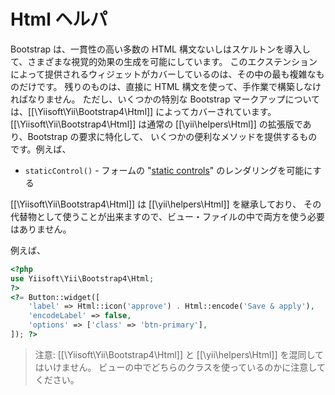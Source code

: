 Html ヘルパ
===========

Bootstrap は、一貫性の高い多数の HTML 構文ないしはスケルトンを導入して、さまざまな視覚的効果の生成を可能にしています。
このエクステンションによって提供されるウィジェットがカバーしているのは、その中の最も複雑なものだけです。
残りのものは、直接に HTML 構文を使って、手作業で構築しなければなりません。
ただし、いくつかの特別な Bootstrap マークアップについては、[[\Yiisoft\Yii\Bootstrap4\Html]] によってカバーされています。
[[\Yiisoft\Yii\Bootstrap4\Html]] は通常の [[\yii\helpers\Html]] の拡張版であり、Bootstrap の要求に特化して、
いくつかの便利なメソッドを提供するものです。例えば、

 - `staticControl()` - フォームの "[static controls](https://getbootstrap.com/docs/4.1/components/forms/#readonly-plain-text)" のレンダリングを可能にする

[[\Yiisoft\Yii\Bootstrap4\Html]] は [[\yii\helpers\Html]] を継承しており、
その代替物として使うことが出来ますので、ビュー・ファイルの中で両方を使う必要はありません。

例えば、

```php
<?php
use Yiisoft\Yii\Bootstrap4\Html;
?>
<?= Button::widget([
    'label' => Html::icon('approve') . Html::encode('Save & apply'),
    'encodeLabel' => false,
    'options' => ['class' => 'btn-primary'],
]); ?>
```

> 注意: [[\Yiisoft\Yii\Bootstrap4\Html]] と [[\yii\helpers\Html]] を混同してはいけません。
  ビューの中でどちらのクラスを使っているのかに注意してください。
